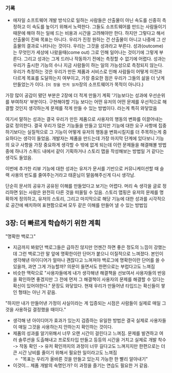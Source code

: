 ### 기록

- 애자일 소프트웨어 개발 방식으로 일하는 사람들은 산출물이 아닌 속도를 신중히 측정하고 이 속도를 높이기 위해서 노력한다. 그들도 소프트웨어를 만드는 사람들이기 때문에 해야 하는 일에 드는 비용과 시간을 고려해야만 한다.
  하지만 그렇다고 해서 산출물이 진짜 목표는 아니다. 우리가 진정 원하는 건 산출물이 아니고 나중에 그 산출물의 결과로 나타나는 것이다. 우리는 그것을 성과라고 부른다. 성과(outcome)는 무엇인가 세상에 나왔을때(come out) 그로 인해 일어나는 것이기에 그렇게 부른다.
  그리고 성과는 그게 드러나 작동하기 전에는 측정할 수 없기에 어렵다. 성과는 우리가 출시한 기능의 수나 지금 사람들이 하는 일의 가능성으로 측정되지 않는다. 우리가 측정하는 것은 우리가 만든 제품과 서비스로 인해 사람들이 어떻게 이전과 다르게 목표를 도달하는지 여부이고, 가장 중요한 점은 우리가 그들의 삶을 더 낫게 만들었는가 이다. (`이 장을 먼저 읽자`장의 소프트웨어가 목적이 아니다.)

가장 많이 공감이 됐던 부분은 2장에 더 적게 만들기 계획 '기능보다는 성과에 우선순위를 부여하자' 부분이다. 구현해야할 기능 보다는 어떤 유저의 어떤 문제를 우선적으로 해결할 것인지 생각하는게 문제를 작게 만들 수 있는 방법이다. 라는게 특히 와닿았음

여기서 말하는 성과는 결국 우리가 만든 제품으로 사용자의 행동의 변화를 이끌어내는 걸로 정의한다. 결국 우리가 많은 기능들을 만들고 있지만 기능에 대한 요구 사항에 집중하기보다는 실질적으로 그 기능이 어떻게 유저의 행동을 변화시킬지를 더 주목하는게 중요하다는 생각이 들었음. 개발자는 제품을 만드는데 가장 마지막 단계에 있다보니 기능의 요구 사항을 가장 중요하게 생각할 수 밖에 없게 되는데 이런 문제들을 해결해볼 방법 중에 하나가 스쿼드 내에서 같이 기획하거나 스토리 맵을 작성해보는 방법일 거 같다는 생각도 들었음.

이번에 추가한 리뷰 기능에 대한 성과는 유저가 문서를 기반으로 커뮤니케이션할 때 슬랙 사용의 빈도를 줄여주는거라고 태훈님이 말씀해주신게 다시 생각남.

단순히 문서의 공유가 공유된 이해를 만들었다고 보기는 어렵다. 머리 속 생각을 글로 정리하면 읽는 사람은 완전히 다른 것을 떠올릴 수 있음. 스토리 맵핑은 유저의 문제를 명확하게 정의하고, 유저의 스토리, 그리고 마지막으로 해당 기능에 대한 성과를 시각적으로 공간에 배치하여 표현함으로써 모두 같은 이해를 만들어 낼 수 있는 방법임

## 3장: 더 빠르게 학습하기 위한 계획

"명확한 백로그"

- 지금까지 봐왔던 백로그들은 급하진 않지만 언젠간 하면 좋은 정도의 느낌이 강했는데 그런 백로그란 말 앞에 명확한이란 단어가 붙으니 이질적으로 느껴졌다. 본인이 생각해낸 아이디어가 얼마나 괜찮다고 느껴져야 백로그에 명확한이란 단어를 쓸 수 있을까, 과연 그게 가능할까? 의문이 들면서도 한편으로는 부럽다고도 느껴짐
- 비슷한 맥락으로 "사용자들에게 내가 생각해낸 해결책을 선보여서 사용자들의 반응을 확인하면 좋겠지만 그 전에 먼저 그 해결책이 사용자의 문제를 해결할 수 있다는 확신이 있어야한다." 문장도 와닿았다. 현재 우리가 만들어낸 타입드는 확신들이 쌓인 형태는 아닌 거 같음.

"하지만 내가 만들어낸 가정이 사실이라는 게 입증되는 시점은 사람들이 실제로 매일 그것을 사용하길 결정했을 때이다."

- 생각해 낸 아이디어가 효과가 있는지 검증하는 유일한 방법은 결국 실제로 사용자들이 매일 그것을 사용하는지 안하는지 확인하는 것이다.
- 제품의 성과를 알기위해서 너무 오랜 시간이 걸린다고 느껴짐. 문제를 발견하고 여러 솔루션을 도출해내고 프로토타입 만들고 등등의 시간을 거치고 실제로 개발 착수 -> 작동 확인 -> 유저 확인까지의 과정이 너무 길다고도 느껴지지만 한편으로는 더 큰 시간 낭비를 줄이기 위해서 필요한 일이라고도 느껴짐
  - "목표는 우리가 올바른 것을 만들고 있는지 가능한 한 빨리 알아내기"
- 이것이... 제품 개발의 숙명인가? 이 과정을 즐기는 연습도 필요한 거 같음.
